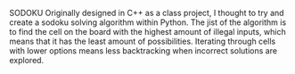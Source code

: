 SODOKU
  Originally designed in C++ as a class project, I thought to try and create a sodoku solving algorithm
within Python. The jist of the algorithm is to find the cell on the board with the highest amount of 
illegal inputs, which means that it has the least amount of possibilities. Iterating through cells with
lower options means less backtracking when incorrect solutions are explored.

